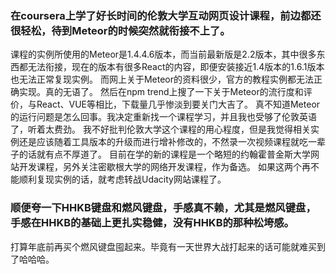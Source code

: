 ### 在coursera上学了好长时间的伦敦大学互动网页设计课程，前边都还很轻松，待到Meteor的时候突然就衔接不上了。
课程的实例所使用的Meteor是1.4.4.6版本，而当前最新版是2.2版本，其中很多东西都无法衔接，现在的版本有很多React的内容，即便安装接近1.4版本的1.6.1版本也无法正常复现实例。
而网上关于Meteor的资料很少，官方的教程实例都无法正确实现。真的无语了。
然后在npm trend上搜了一下关于Meteor的流行度和评价，与React、VUE等相比，下载量几乎惨淡到要关门大吉了。
真不知道Meteor的运行问题是怎么回事。我决定重新找一个课程学习，并且我也受够了伦敦英语了，听着太费劲。
我不好批判伦敦大学这个课程的用心程度，但是我觉得相关实例还是应该随着工具版本的升级而进行增补修改的，不然录一次视频课程就吃一辈子的话就有点不厚道了。
目前在学的新的课程是一个略短的约翰霍普金斯大学网站开发课程，另外关注密歇根大学的网络开发课程，作为备选。
如果这两个再不能顺利复现实例的话，就考虑转战Udacity网站课程了。
### 顺便夸一下HHKB键盘和燃风键盘，手感真不赖，尤其是燃风键盘，手感在HHKB的基础上更扎实稳健，没有HHKB的那种松垮感。
打算年底前再买个燃风键盘囤起来。毕竟有一天世界大战打起来的话可能就难买到了哈哈哈。
